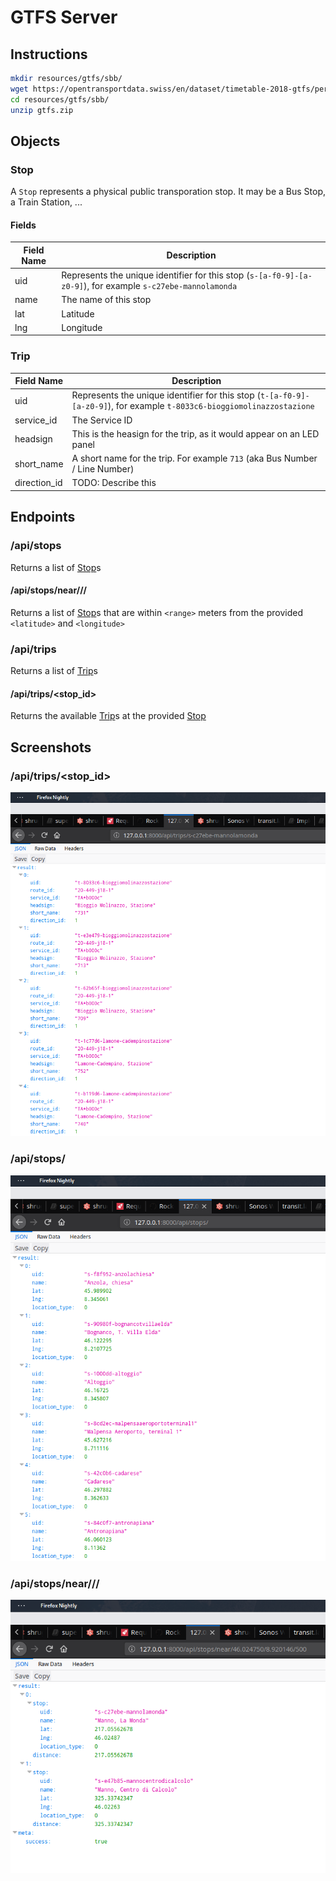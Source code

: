 # GTFS Server

## Instructions
```bash
mkdir resources/gtfs/sbb/
wget https://opentransportdata.swiss/en/dataset/timetable-2018-gtfs/permalink -O resources/gtfs/sbb/gtfs.zip
cd resources/gtfs/sbb/
unzip gtfs.zip
```

## Objects

### Stop
A `Stop` represents a physical public transporation stop. 
It may be a Bus Stop, a Train Station, ...

#### Fields
| Field Name | Description |
| ---------- | ----------- |
| uid        | Represents the unique identifier for this stop (`s-[a-f0-9]-[a-z0-9]`),   for example `s-c27ebe-mannolamonda` |
| name       | The name of this stop |
| lat        | Latitude |
| lng        | Longitude |

### Trip
| Field Name | Description |
| ---------- | ----------- |
| uid        | Represents the unique identifier for this stop (`t-[a-f0-9]-[a-z0-9]`),   for example `t-8033c6-bioggiomolinazzostazione` |
| service_id | The Service ID |
| headsign   | This is the heasign for the trip, as it would appear on an LED panel |
| short_name | A short name for the trip. For example `713` (aka Bus Number / Line Number) |
| direction_id | TODO: Describe this |

## Endpoints

### /api/stops
Returns a list of [Stop](#stop)s

#### /api/stops/near/<latitude>/<longitude>/<range>
Returns a list of [Stop](#stop)s that are within `<range>` meters from the provided `<latitude>` and `<longitude>`

### /api/trips
Returns a list of [Trip](#trip)s

#### /api/trips/<stop_id>
Returns the available [Trip](#trip)s at the provided [Stop](#stop)

## Screenshots

### /api/trips/<stop_id>
![/api/trips/<stop_id>](screenshots/1.png)
### /api/stops/
![/api/stops/](screenshots/2.png)
### /api/stops/near/<latitude>/<longitude>/<range>
![/api/stops/near/<latitude>/<longitude>/<range>](screenshots/3.png)